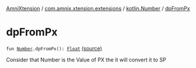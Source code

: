[AmniXtension](../../index.md) / [com.amnix.xtension.extensions](../index.md) / [kotlin.Number](index.md) / [dpFromPx](./dp-from-px.md)

# dpFromPx

`fun `[`Number`](https://kotlinlang.org/api/latest/jvm/stdlib/kotlin/-number/index.html)`.dpFromPx(): `[`Float`](https://kotlinlang.org/api/latest/jvm/stdlib/kotlin/-float/index.html) [(source)](https://github.com/AmniX/AmniXTension/tree/master/AmniXtension/src/main/java/com/amnix/xtension/extensions/NumberExtensions.kt#L27)

Consider that Number is the Value of PX the it will convert it to SP

